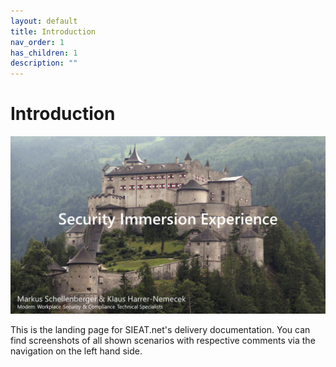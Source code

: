 ```yaml
---
layout: default
title: Introduction
nav_order: 1
has_children: 1
description: ""
---
```


# Introduction

![](/assets/images/title.PNG "Security Immersion Experience")

This is the landing page for SIEAT.net's delivery documentation. You can find  screenshots of all shown scenarios with respective comments via the navigation on the left hand side.

